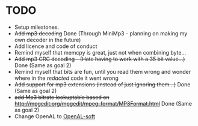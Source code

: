 # TODO
- Setup milestones.
- ~~Add mp3 decoding~~ Done (Through MiniMp3 - planning on making my own decoder in the future)
- Add licence and code of conduct
- Remind myself that memcpy is great, just not when combining byte...
- ~~Add mp3 CRC decoding - (Hate having to work with a 35 bit value...)~~ Done (Same as goal 2)
- Remind myself that bits are fun, until you read them wrong and wonder where in the *redacted* code it went wrong
- ~~Add support for mp3 extensions (instead of just ignoring them...)~~ Done (Same as goal 2)
- ~~add Mp3 bitrate lookuptable based on http://mpgedit.org/mpgedit/mpeg_format/MP3Format.html~~ Done (Same as goal 2)
- Change OpenAL to [OpenAL-soft](https://github.com/kcat/openal-soft)
